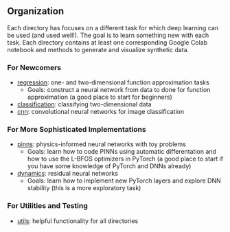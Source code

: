 ## Organization

Each directory has focuses on a different task for which deep learning can be used (and used well!).  The goal is to learn something new with each task.  Each directory contains at least one corresponding Google Colab notebook and methods to generate and visualize synthetic data.

### For Newcomers
* [regression](https://github.com/elizabethnewman/dnn101/tree/main/dnn101/regression): one- and two-dimensional function approximation tasks
    * Goals: construct a neural network from data to done for function approximation (a good place to start for beginners)
* [classification](https://github.com/elizabethnewman/dnn101/tree/main/dnn101/classification): classifying two-dimensional data
* [cnn](https://github.com/elizabethnewman/dnn101/tree/main/dnn101/cnn): convolutional neural networks for image classification

### For More Sophisticated Implementations
* [pinns](https://github.com/elizabethnewman/dnn101/tree/main/dnn101/pinns): physics-informed neural networks with toy problems
    *  Goals: learn how to code PINNs using automatic differentation and how to use the L-BFGS optimizers in PyTorch (a good place to start if you have some knowledge of PyTorch and DNNs already)
* [dynamics](https://github.com/elizabethnewman/dnn101/tree/main/dnn101/dynamics): residual neural networks
    * Goals: learn how to implement new PyTorch layers and explore DNN stability (this is a more exploratory task)
    
### For Utilities and Testing
* [utils](https://github.com/elizabethnewman/dnn101/tree/main/dnn101/utils): helpful functionality for all directories
